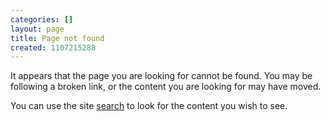 ```yaml
---
categories: []
layout: page
title: Page not found
created: 1107215288
---
```

It appears that the page you are looking for cannot be found. You may be following a broken link, or the content you are looking for may have moved. 

You can use the site <a href="/search">search</a> to look for the content you wish to see.
